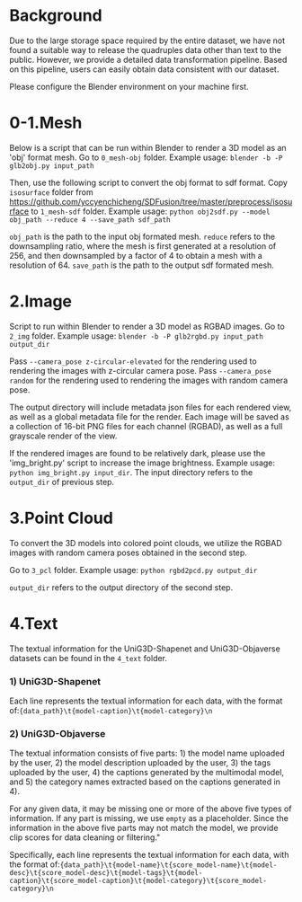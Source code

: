 # Background

Due to the large storage space required by the entire dataset, we have not found a suitable way to release the quadruples data other than text to the public. However, we provide a detailed data transformation pipeline. Based on this pipeline, users can easily obtain data consistent with our dataset.

Please configure the Blender environment on your machine first.

# 0-1.Mesh

Below is a script that can be run within Blender to render a 3D model as an 'obj' format mesh. Go to `0_mesh-obj` folder. Example usage: `blender -b -P glb2obj.py input_path`

Then, use the following script to convert the obj format to sdf format. Copy `isosurface` folder from https://github.com/yccyenchicheng/SDFusion/tree/master/preprocess/isosurface to `1_mesh-sdf` folder.  Example usage: `python obj2sdf.py --model obj_path --reduce 4 --save_path sdf_path`

`obj_path` is the path to the input obj formated mesh. `reduce`  refers to the downsampling ratio, where the mesh is first generated at a resolution of 256, and then downsampled by a factor of 4 to obtain a mesh with a resolution of 64. `save_path` is the path to the output sdf formated mesh.


# 2.Image

Script to run within Blender to render a 3D model as RGBAD images. Go to `2_img` folder. Example usage:  `blender -b -P glb2rgbd.py input_path output_dir`

Pass `--camera_pose z-circular-elevated` for the rendering used to rendering the images with z-circular camera pose. Pass `--camera_pose random` for the rendering used to rendering the images with random camera pose. 

The output directory will include metadata json files for each rendered view, as well as a global metadata file for the render. Each image will be saved as a collection of 16-bit PNG files for each channel (RGBAD), as well as a full grayscale render of the view.

If the rendered images are found to be relatively dark, please use the 'img_bright.py' script to increase the image brightness. Example usage: `python img_bright.py input_dir`. The input directory refers to the `output_dir` of previous step.

# 3.Point Cloud

To convert the 3D models into colored point clouds, we utilize the RGBAD images with random camera poses obtained in the second step.

Go to `3_pcl` folder. Example usage:  `python rgbd2pcd.py output_dir`

`output_dir` refers to the output directory of the second step.

# 4.Text

The textual information for the UniG3D-Shapenet and UniG3D-Objaverse datasets can be found in the `4_text` folder.

### 1) UniG3D-Shapenet
Each line represents the textual information for each data, with the format of:`{data_path}\t{model-caption}\t{model-category}\n`

### 2) UniG3D-Objaverse
The textual information consists of five parts: 1) the model name uploaded by the user, 2) the model description uploaded by the user, 3) the tags uploaded by the user, 4) the captions generated by the multimodal model, and 5) the category names extracted based on the captions generated in 4).

For any given data, it may be missing one or more of the above five types of information. If any part is missing, we use `empty` as a placeholder. Since the information in the above five parts may not match the model, we provide clip scores for data cleaning or filtering."

Specifically, each line represents the textual information for each data, with the format of:`{data_path}\t{model-name}\t{score_model-name}\t{model-desc}\t{score_model-desc}\t{model-tags}\t{model-caption}\t{score_model-caption}\t{model-category}\t{score_model-category}\n`
